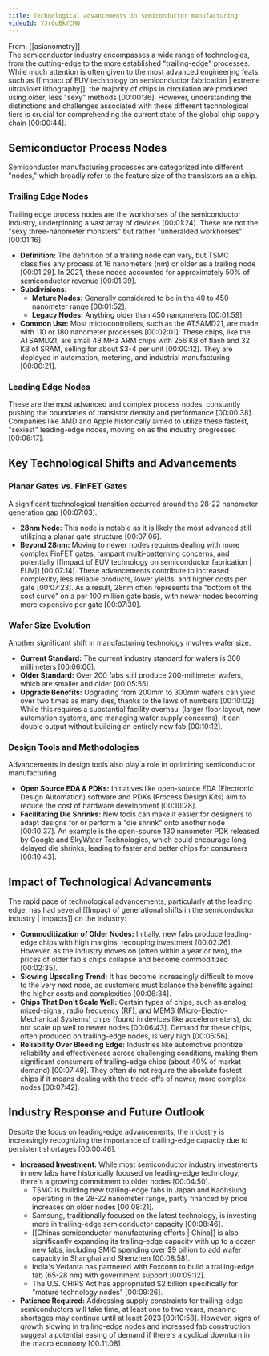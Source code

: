 ```yaml
---
title: Technological advancements in semiconductor manufacturing
videoId: YJrOuBkYCMQ
---
```


From: [[asianometry]] <br/> 
The semiconductor industry encompasses a wide range of technologies, from the cutting-edge to the more established "trailing-edge" processes. While much attention is often given to the most advanced engineering feats, such as [[Impact of EUV technology on semiconductor fabrication | extreme ultraviolet lithography]], the majority of chips in circulation are produced using older, less "sexy" methods <a class="yt-timestamp" data-t="00:00:36">[00:00:36]</a>. However, understanding the distinctions and challenges associated with these different technological tiers is crucial for comprehending the current state of the global chip supply chain <a class="yt-timestamp" data-t="00:00:44">[00:00:44]</a>.

## Semiconductor Process Nodes

Semiconductor manufacturing processes are categorized into different "nodes," which broadly refer to the feature size of the transistors on a chip.

### Trailing Edge Nodes
Trailing edge process nodes are the workhorses of the semiconductor industry, underpinning a vast array of devices <a class="yt-timestamp" data-t="00:01:24">[00:01:24]</a>. These are not the "sexy three-nanometer monsters" but rather "unheralded workhorses" <a class="yt-timestamp" data-t="00:01:16">[00:01:16]</a>.

*   **Definition:** The definition of a trailing node can vary, but TSMC classifies any process at 16 nanometers (nm) or older as a trailing node <a class="yt-timestamp" data-t="00:01:29">[00:01:29]</a>. In 2021, these nodes accounted for approximately 50% of semiconductor revenue <a class="yt-timestamp" data-t="00:01:39">[00:01:39]</a>.
*   **Subdivisions:**
    *   **Mature Nodes:** Generally considered to be in the 40 to 450 nanometer range <a class="yt-timestamp" data-t="00:01:52">[00:01:52]</a>.
    *   **Legacy Nodes:** Anything older than 450 nanometers <a class="yt-timestamp" data-t="00:01:59">[00:01:59]</a>.
*   **Common Use:** Most microcontrollers, such as the ATSAMD21, are made with 110 or 180 nanometer processes <a class="yt-timestamp" data-t="00:02:01">[00:02:01]</a>. These chips, like the ATSAMD21, are small 48 MHz ARM chips with 256 KB of flash and 32 KB of SRAM, selling for about $3-4 per unit <a class="yt-timestamp" data-t="00:00:12">[00:00:12]</a>. They are deployed in automation, metering, and industrial manufacturing <a class="yt-timestamp" data-t="00:00:21">[00:00:21]</a>.

### Leading Edge Nodes
These are the most advanced and complex process nodes, constantly pushing the boundaries of transistor density and performance <a class="yt-timestamp" data-t="00:00:38">[00:00:38]</a>. Companies like AMD and Apple historically aimed to utilize these fastest, "sexiest" leading-edge nodes, moving on as the industry progressed <a class="yt-timestamp" data-t="00:06:17">[00:06:17]</a>.

## Key Technological Shifts and Advancements

### Planar Gates vs. FinFET Gates
A significant technological transition occurred around the 28-22 nanometer generation gap <a class="yt-timestamp" data-t="00:07:03">[00:07:03]</a>.
*   **28nm Node:** This node is notable as it is likely the most advanced still utilizing a planar gate structure <a class="yt-timestamp" data-t="00:07:06">[00:07:06]</a>.
*   **Beyond 28nm:** Moving to newer nodes requires dealing with more complex FinFET gates, rampant multi-patterning concerns, and potentially [[Impact of EUV technology on semiconductor fabrication | EUV]] <a class="yt-timestamp" data-t="00:07:14">[00:07:14]</a>. These advancements contribute to increased complexity, less reliable products, lower yields, and higher costs per gate <a class="yt-timestamp" data-t="00:07:23">[00:07:23]</a>. As a result, 28nm often represents the "bottom of the cost curve" on a per 100 million gate basis, with newer nodes becoming more expensive per gate <a class="yt-timestamp" data-t="00:07:30">[00:07:30]</a>.

### Wafer Size Evolution
Another significant shift in manufacturing technology involves wafer size.
*   **Current Standard:** The current industry standard for wafers is 300 millimeters <a class="yt-timestamp" data-t="00:06:00">[00:06:00]</a>.
*   **Older Standard:** Over 200 fabs still produce 200-millimeter wafers, which are smaller and older <a class="yt-timestamp" data-t="00:05:55">[00:05:55]</a>.
*   **Upgrade Benefits:** Upgrading from 200mm to 300mm wafers can yield over two times as many dies, thanks to the laws of numbers <a class="yt-timestamp" data-t="00:10:02">[00:10:02]</a>. While this requires a substantial facility overhaul (larger floor layout, new automation systems, and managing wafer supply concerns), it can double output without building an entirely new fab <a class="yt-timestamp" data-t="00:10:12">[00:10:12]</a>.

### Design Tools and Methodologies
Advancements in design tools also play a role in optimizing semiconductor manufacturing.
*   **Open Source EDA & PDKs:** Initiatives like open-source EDA (Electronic Design Automation) software and PDKs (Process Design Kits) aim to reduce the cost of hardware development <a class="yt-timestamp" data-t="00:10:28">[00:10:28]</a>.
*   **Facilitating Die Shrinks:** New tools can make it easier for designers to adapt designs for or perform a "die shrink" onto another node <a class="yt-timestamp" data-t="00:10:37">[00:10:37]</a>. An example is the open-source 130 nanometer PDK released by Google and SkyWater Technologies, which could encourage long-delayed die shrinks, leading to faster and better chips for consumers <a class="yt-timestamp" data-t="00:10:43">[00:10:43]</a>.

## Impact of Technological Advancements

The rapid pace of technological advancements, particularly at the leading edge, has had several [[Impact of generational shifts in the semiconductor industry | impacts]] on the industry:

*   **Commoditization of Older Nodes:** Initially, new fabs produce leading-edge chips with high margins, recouping investment <a class="yt-timestamp" data-t="00:02:26">[00:02:26]</a>. However, as the industry moves on (often within a year or two), the prices of older fab's chips collapse and become commoditized <a class="yt-timestamp" data-t="00:02:35">[00:02:35]</a>.
*   **Slowing Upscaling Trend:** It has become increasingly difficult to move to the very next node, as customers must balance the benefits against the higher costs and complexities <a class="yt-timestamp" data-t="00:06:34">[00:06:34]</a>.
*   **Chips That Don't Scale Well:** Certain types of chips, such as analog, mixed-signal, radio frequency (RF), and MEMS (Micro-Electro-Mechanical Systems) chips (found in devices like accelerometers), do not scale up well to newer nodes <a class="yt-timestamp" data-t="00:06:43">[00:06:43]</a>. Demand for these chips, often produced on trailing-edge nodes, is very high <a class="yt-timestamp" data-t="00:06:56">[00:06:56]</a>.
*   **Reliability Over Bleeding Edge:** Industries like automotive prioritize reliability and effectiveness across challenging conditions, making them significant consumers of trailing-edge chips (about 40% of market demand) <a class="yt-timestamp" data-t="00:07:49">[00:07:49]</a>. They often do not require the absolute fastest chips if it means dealing with the trade-offs of newer, more complex nodes <a class="yt-timestamp" data-t="00:07:42">[00:07:42]</a>.

## Industry Response and Future Outlook

Despite the focus on leading-edge advancements, the industry is increasingly recognizing the importance of trailing-edge capacity due to persistent shortages <a class="yt-timestamp" data-t="00:00:46">[00:00:46]</a>.
*   **Increased Investment:** While most semiconductor industry investments in new fabs have historically focused on leading-edge technology, there's a growing commitment to older nodes <a class="yt-timestamp" data-t="00:04:50">[00:04:50]</a>.
    *   TSMC is building new trailing-edge fabs in Japan and Kaohsiung operating in the 28-22 nanometer range, partly financed by price increases on older nodes <a class="yt-timestamp" data-t="00:08:21">[00:08:21]</a>.
    *   Samsung, traditionally focused on the latest technology, is investing more in trailing-edge semiconductor capacity <a class="yt-timestamp" data-t="00:08:46">[00:08:46]</a>.
    *   [[Chinas semiconductor manufacturing efforts | China]] is also significantly expanding its trailing-edge capacity with up to a dozen new fabs, including SMIC spending over $9 billion to add wafer capacity in Shanghai and Shenzhen <a class="yt-timestamp" data-t="00:08:58">[00:08:58]</a>.
    *   India's Vedanta has partnered with Foxconn to build a trailing-edge fab (65-28 nm) with government support <a class="yt-timestamp" data-t="00:09:12">[00:09:12]</a>.
    *   The U.S. CHIPS Act has appropriated $2 billion specifically for "mature technology nodes" <a class="yt-timestamp" data-t="00:09:26">[00:09:26]</a>.
*   **Patience Required:** Addressing supply constraints for trailing-edge semiconductors will take time, at least one to two years, meaning shortages may continue until at least 2023 <a class="yt-timestamp" data-t="00:10:58">[00:10:58]</a>. However, signs of growth slowing in trailing-edge nodes and increased fab construction suggest a potential easing of demand if there's a cyclical downturn in the macro economy <a class="yt-timestamp" data-t="00:11:08">[00:11:08]</a>.